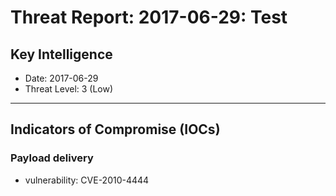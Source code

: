 # Threat Report: 2017-06-29: Test


## Key Intelligence
* Date: 2017-06-29
* Threat Level: 3 (Low)

---

## Indicators of Compromise (IOCs)
### Payload delivery
* vulnerability: CVE-2010-4444
